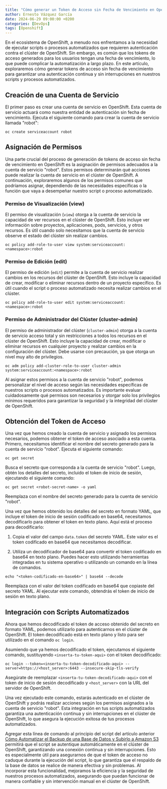 ```yaml
---
title: "Cómo generar un Token de Acceso sin Fecha de Vencimiento en OpenShift"
author: Ernesto Vázquez García
date: 2024-06-29 09:00:00 +0200
categories: [DevOps]
tags: [Openshift]
---
```


En el ecosistema de OpenShift, a menudo nos enfrentamos a la necesidad de ejecutar scripts o procesos automatizados que requieren autenticación contra el clúster de OpenShift. Sin embargo, es común que los tokens de acceso generados para los usuarios tengan una fecha de vencimiento, lo que puede complicar la automatización a largo plazo. En este artículo, exploraremos cómo generar tokens de acceso sin fecha de vencimiento para garantizar una autenticación continua y sin interrupciones en nuestros scripts y procesos automatizados.

## Creación de una Cuenta de Servicio

El primer paso es crear una cuenta de servicio en OpenShift. Esta cuenta de servicio actuará como nuestra entidad de autenticación sin fecha de vencimiento. Ejecuta el siguiente comando para crear la cuenta de servicio llamada "robot":

```
oc create serviceaccount robot
```

## Asignación de Permisos

Una parte crucial del proceso de generación de tokens de acceso sin fecha de vencimiento en OpenShift es la asignación de permisos adecuados a la cuenta de servicio "robot". Estos permisos determinarán qué acciones puede realizar la cuenta de servicio en el clúster de OpenShift. A continuación, exploraremos algunos de los permisos comunes que podríamos asignar, dependiendo de las necesidades específicas o la función que vaya a desempeñar nuestro script o proceso automatizado.

### Permiso de Visualización (view)

El permiso de visualización (`view`) otorga a la cuenta de servicio la capacidad de ver recursos en el clúster de OpenShift. Esto incluye ver información sobre proyectos, aplicaciones, pods, servicios, y otros recursos. Es útil cuando solo necesitamos que la cuenta de servicio observe el estado del clúster sin realizar cambios.

```
oc policy add-role-to-user view system:serviceaccount:<namespace>:robot
```

### Permiso de Edición (edit)

El permiso de edición (`edit`) permite a la cuenta de servicio realizar cambios en los recursos del clúster de OpenShift. Esto incluye la capacidad de crear, modificar o eliminar recursos dentro de un proyecto específico. Es útil cuando el script o proceso automatizado necesita realizar cambios en el clúster.

```
oc policy add-role-to-user edit system:serviceaccount:<namespace>:robot
```

### Permiso de Administrador del Clúster (cluster-admin)

El permiso de administrador del clúster (`cluster-admin`) otorga a la cuenta de servicio acceso total y sin restricciones a todos los recursos en el clúster de OpenShift. Esto incluye la capacidad de crear, modificar o eliminar recursos en cualquier proyecto y realizar cambios en la configuración del clúster. Debe usarse con precaución, ya que otorga un nivel muy alto de privilegios.

```
oc adm policy add-cluster-role-to-user cluster-admin system:serviceaccount:<namespace>:robot
```

Al asignar estos permisos a la cuenta de servicio "robot", podemos personalizar el nivel de acceso según las necesidades específicas de nuestros scripts o procesos automatizados. Es importante evaluar cuidadosamente qué permisos son necesarios y otorgar solo los privilegios mínimos requeridos para garantizar la seguridad y la integridad del clúster de OpenShift.

## Obtención del Token de Acceso

Una vez que hemos creado la cuenta de servicio y asignado los permisos necesarios, podemos obtener el token de acceso asociado a esta cuenta. Primero, necesitamos identificar el nombre del secreto generado para la cuenta de servicio "robot". Ejecuta el siguiente comando:

```
oc get secret
```

Busca el secreto que corresponda a la cuenta de servicio "robot". Luego, obtén los detalles del secreto, incluido el token de inicio de sesión, ejecutando el siguiente comando:

```
oc get secret <robot-secret-name> -o yaml
```

Reemplaza <robot-secret-name> con el nombre del secreto generado para la cuenta de servicio "robot".

Una vez que hemos obtenido los detalles del secreto en formato YAML, que incluye el token de inicio de sesión codificado en base64, necesitamos decodificarlo para obtener el token en texto plano. Aquí está el proceso para decodificarlo:

1. Copia el valor del campo `data.token` del secreto YAML. Este valor es el token codificado en base64 que necesitamos decodificar.

2. Utiliza un decodificador de base64 para convertir el token codificado en base64 en texto plano. Puedes hacer esto utilizando herramientas integradas en tu sistema operativo o utilizando un comando en la línea de comandos.

```
echo "<token-codificado-en-base64>" | base64 --decode
```

Reemplaza <token-codificado-en-base64> con el valor del token codificado en base64 que copiaste del secreto YAML. Al ejecutar este comando, obtendrás el token de inicio de sesión en texto plano.

## Integración con Scripts Automatizados

Ahora que hemos decodificado el token de acceso obtenido del secreto en formato YAML, podemos utilizarlo para autenticarnos en el clúster de OpenShift. El token decodificado está en texto plano y listo para ser utilizado en el comando `oc login`.

Asumiendo que ya hemos decodificado el token, ejecutamos el siguiente comando, sustituyendo `<inserta-tu-token-aqui>` con el token decodificado:

```
oc login --token=<inserta-tu-token-decodificado-aqui> --server=https://<host_server>:6443 --insecure-skip-tls-verify
```
 
Asegúrate de reemplazar `<inserta-tu-token-decodificado-aqui>` con el token de inicio de sesión decodificado y `<host_server>` con la URL del servidor de OpenShift.

Una vez ejecutado este comando, estarás autenticado en el clúster de OpenShift y podrás realizar acciones según los permisos asignados a la cuenta de servicio "robot". Esta integración en tus scripts automatizados garantiza una autenticación continua y sin interrupciones en el clúster de OpenShift, lo que asegura la ejecución exitosa de tus procesos automatizados.

Agregar esta línea de comando al principio del script del artículo anterior [Cómo Automatizar el Backup de una Base de Datos y Subirlo a Amazon S3](https://ernestovazquez.es/posts/backup-s3) permitirá que el script se autentique automáticamente en el clúster de OpenShift, garantizando una conexión continua y sin interrupciones. Esto es especialmente útil para asegurarnos de que el token de acceso no caduque durante la ejecución del script, lo que garantiza que el respaldo de la base de datos se realice de manera efectiva y sin problemas. Al incorporar esta funcionalidad, mejoramos la eficiencia y la seguridad de nuestros procesos automatizados, asegurando que puedan funcionar de manera confiable y sin intervención manual en el clúster de OpenShift.
